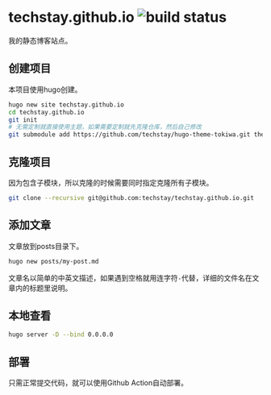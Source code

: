 # techstay.github.io ![build status](https://github.com/techstay/techstay.github.io/actions/workflows/gh-pages.yml/badge.svg)

我的静态博客站点。

## 创建项目

本项目使用hugo创建。

```sh
hugo new site techstay.github.io
cd techstay.github.io
git init
# 无需定制就直接使用主题，如果需要定制就先克隆仓库，然后自己修改
git submodule add https://github.com/techstay/hugo-theme-tokiwa.git themes/hugo-theme-tokiwa
```

## 克隆项目

因为包含子模块，所以克隆的时候需要同时指定克隆所有子模块。

```sh
git clone --recursive git@github.com:techstay/techstay.github.io.git
```

## 添加文章

文章放到posts目录下。

```sh
hugo new posts/my-post.md
```

文章名以简单的中英文描述，如果遇到空格就用连字符`-`代替，详细的文件名在文章内的标题里说明。

## 本地查看

```sh
hugo server -D --bind 0.0.0.0
```

## 部署

只需正常提交代码，就可以使用Github Action自动部署。
